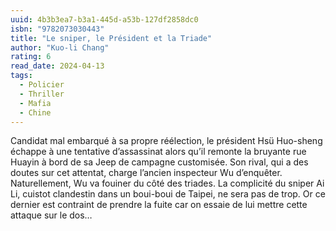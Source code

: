 ```yaml
---
uuid: 4b3b3ea7-b3a1-445d-a53b-127df2858dc0
isbn: "9782073030443"
title: "Le sniper, le Président et la Triade"
author: "Kuo-li Chang"
rating: 6
read_date: 2024-04-13
tags:
  - Policier
  - Thriller
  - Mafia
  - Chine
---
```


Candidat mal embarqué à sa propre réélection, le président Hsü Huo-sheng échappe à une tentative d’assassinat alors qu’il remonte la bruyante rue Huayin à bord de sa Jeep de campagne customisée. Son rival, qui a des doutes sur cet attentat, charge l’ancien inspecteur Wu d’enquêter. Naturellement, Wu va fouiner du côté des triades. La complicité du sniper Ai Li, cuistot clandestin dans un boui-boui de Taipei, ne sera pas de trop. Or ce dernier est contraint de prendre la fuite car on essaie de lui mettre cette attaque sur le dos…
